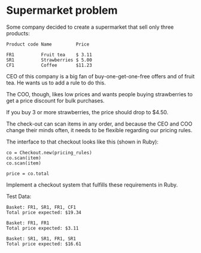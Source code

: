 # Supermarket problem

Some company decided to create a supermarket that sell only three products:

    Product code Name         Price

    FR1          Fruit tea    $ 3.11
    SR1          Strawberries $ 5.00
    CF1          Coffee       $11.23

CEO of this company is a big fan of buy-one-get-one-free offers and of fruit tea.
 He wants us to add a rule to do this.

The COO, though, likes low prices and wants people buying strawberries to get a price discount for bulk purchases.

If you buy 3 or more strawberries, the price should drop to $4.50.

The check-out can scan items in any order, and because the CEO and COO change their minds often, it needs to be flexible regarding our pricing rules.

The interface to that checkout looks like this (shown in Ruby):

    co = Checkout.new(pricing_rules)
    co.scan(item)
    co.scan(item)

    price = co.total

Implement a checkout system that fulfills these requirements in Ruby.

Test Data:

    Basket: FR1, SR1, FR1, CF1
    Total price expected: $19.34

    Basket: FR1, FR1
    Total price expected: $3.11

    Basket: SR1, SR1, FR1, SR1
    Total price expected: $16.61

